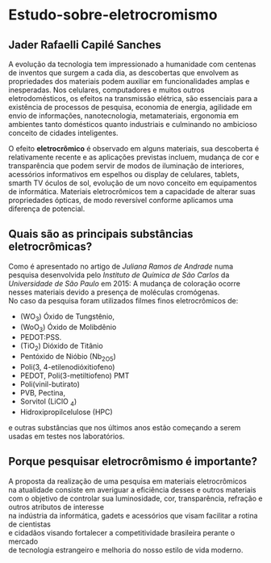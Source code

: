 # Estudo-sobre-eletrocromismo
## Jader Rafaelli Capilé Sanches

 A evolução da tecnologia tem impressionado a humanidade com centenas de inventos que surgem a cada dia, as descobertas que envolvem as propriedades dos materiais podem auxiliar em funcionalidades amplas e inesperadas.
 Nos celulares, computadores e muitos outros eletrodomésticos, os efeitos na transmissão elétrica, são essenciais para a existência de processos de pesquisa, economia de energia, agilidade em envio de informações, nanotecnologia, metamateriais, ergonomia em ambientes tanto domésticos quanto industriais e culminando no ambicioso conceito de cidades inteligentes.

 O efeito **eletrocrômico** é observado em alguns materiais, sua descoberta é relativamente recente e as aplicações previstas incluem, mudança de cor e transparência que podem servir de modos de iluminação de interiores, acessórios informativos em espelhos ou display de celulares, tablets, smarth TV óculos de sol, evolução de um novo conceito em equipamentos de informática. Materiais eletrocrômicos tem a capacidade de alterar suas propriedades ópticas, de modo reversível conforme aplicamos uma diferença de potencial. 

## Quais são as principais substâncias eletrocrômicas?
 Como é apresentado no artigo de *Juliana Ramos de Andrade* numa pesquisa desenvolvida pelo *Instituto de Química de São Carlos* da *Universidade de São Paulo* em 2015: A mudança de coloração ocorre nesses materiais devido a presença de moléculas cromógenas. </br>No caso da pesquisa foram utilizados filmes finos eletrocrômicos de:
 * (WO<sub>3</sub>) Óxido de Tungstênio,
 * (WoO<sub>3</sub>) Óxido de Molibdênio 
 * PEDOT:PSS. 
 * (TiO<sub>2</sub>) Dióxido de Titânio 
 * Pentóxido de Nióbio (Nb<sub>2O5</sub>) 
 * Poli(3, 4-etilenodióxitiofeno) 
 * PEDOT, Poli(3-metiltiofeno) PMT 
 * Poli(vinil-butirato) 
 * PVB, Pectina, 
 * Sorvitol (LiClO <sub>4</sub>) 
 * Hidroxipropilcelulose (HPC) 
 
 e outras substâncias que nos últimos anos estão começando a serem usadas em testes nos laboratórios.
 
## Porque pesquisar eletrocrômismo é importante?
 A proposta da realização de uma pesquisa em materiais eletrocrômicos </br>na atualidade consiste em averiguar a eficiência desses e outros materiais </br>com o objetivo de controlar sua luminosidade, cor, transparência, refração e outros atributos de interesse</br> na indústria da informática, gadets e acessórios que visam facilitar a rotina de cientistas</br> e cidadãos visando fortalecer a competitividade brasileira perante o mercado </br>de tecnologia estrangeiro e melhoria do nosso estilo de vida moderno. 

